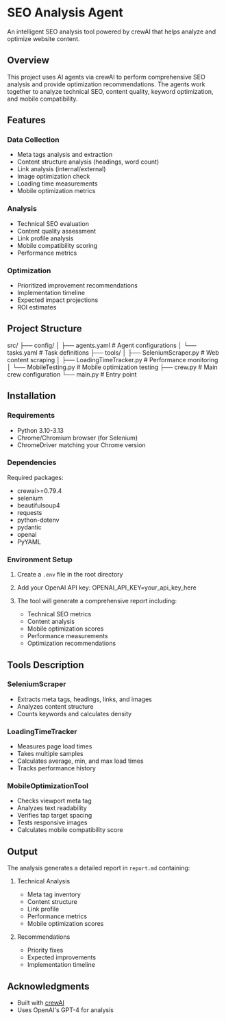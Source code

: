 # SEO Analysis Agent

An intelligent SEO analysis tool powered by crewAI that helps analyze and optimize website content.

## Overview

This project uses AI agents via crewAI to perform comprehensive SEO analysis and provide optimization recommendations. The agents work together to analyze technical SEO, content quality, keyword optimization, and mobile compatibility.

## Features

### Data Collection
- Meta tags analysis and extraction
- Content structure analysis (headings, word count)
- Link analysis (internal/external)
- Image optimization check
- Loading time measurements
- Mobile optimization metrics

### Analysis
- Technical SEO evaluation
- Content quality assessment
- Link profile analysis
- Mobile compatibility scoring
- Performance metrics

### Optimization
- Prioritized improvement recommendations
- Implementation timeline
- Expected impact projections
- ROI estimates



## Project Structure

src/
├── config/
│ ├── agents.yaml # Agent configurations
│ └── tasks.yaml # Task definitions
├── tools/
│ ├── SeleniumScraper.py # Web content scraping
│ ├── LoadingTimeTracker.py # Performance monitoring
│ └── MobileTesting.py # Mobile optimization testing
├── crew.py # Main crew configuration
└── main.py # Entry point



## Installation

### Requirements
- Python 3.10-3.13
- Chrome/Chromium browser (for Selenium)
- ChromeDriver matching your Chrome version

### Dependencies
Required packages:
- crewai>=0.79.4
- selenium
- beautifulsoup4
- requests
- python-dotenv
- pydantic
- openai
- PyYAML

### Environment Setup
1. Create a `.env` file in the root directory
2. Add your OpenAI API key:
OPENAI_API_KEY=your_api_key_here


3. The tool will generate a comprehensive report including:
   - Technical SEO metrics
   - Content analysis
   - Mobile optimization scores
   - Performance measurements
   - Optimization recommendations

## Tools Description

### SeleniumScraper
- Extracts meta tags, headings, links, and images
- Analyzes content structure
- Counts keywords and calculates density

### LoadingTimeTracker
- Measures page load times
- Takes multiple samples
- Calculates average, min, and max load times
- Tracks performance history

### MobileOptimizationTool
- Checks viewport meta tag
- Analyzes text readability
- Verifies tap target spacing
- Tests responsive images
- Calculates mobile compatibility score

## Output

The analysis generates a detailed report in `report.md` containing:
1. Technical Analysis
   - Meta tag inventory
   - Content structure
   - Link profile
   - Performance metrics
   - Mobile optimization scores

2. Recommendations
   - Priority fixes
   - Expected improvements
   - Implementation timeline

## Acknowledgments

- Built with [crewAI](https://github.com/joaomdmoura/crewAI)
- Uses OpenAI's GPT-4 for analysis
